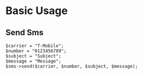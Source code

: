 Basic Usage
===========

Send Sms
--------
```
$carrier = "T-Mobile";
$number = "0123456789";
$subject = "Subject";
$message = "Message";
$sms->send($carrier, $number, $subject, $message);
```